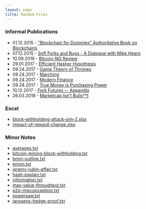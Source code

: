 ```yaml
---
layout: page
title: Random Files
---
```



### Informal Publications

* 01.12.2015 - ["Blockchain for Dummies" Authoritative Book on Blockchains](http://www.truthcoin.info/images/blockchainz.pdf)
* 07.12.2015 - [Soft Forks and Bugs - A Dialogue with Mike Hearn](http://www.truthcoin.info/images/bugs-soft-forks/)
* 10.09.2016 - [Bitcoin-NG Review](http://www.truthcoin.info/images/bitcoin-ng.txt)
* 29.01.2017 - [Efficient Hasher Hypothesis](http://www.truthcoin.info/images/efficient-hasher-hypothesis/)
* 09.24.2017 - [Game Theory of Thrones](http://www.truthcoin.info/images/game-theory-of-thrones/)
* 09.24.2017 - [Marching](/images/marching/)
* 09.24.2017 - [Modern Finance](/images/modern-finance.txt)
* 09.24.2017 - [True Money is Purchasing Power](/images/true-money/)
* 10.12.2017 - [Fork Futures -- Appendix](/images/fork-futures-trading-appendix/)
* 26.03.2018 - [Marketcap Isn't Bulls**t](/files/on-marketcap/)



### Excel

* [block-withholding-attack-sim-2.xlsx](http://www.truthcoin.info/images/block-withholding-attack-sim-2.xlsx)
* [impact-of-reward-change.xlsx](http://www.truthcoin.info/images/impact-of-reward-change.xlsx)

### Minor Notes

* [averages.txt](/images/averages.txt)
* [bitcoin-mining-block-withholding.txt](/images/bitcoin-mining-block-withholding.txt)
* [bmm-outline.txt](/images/bmm-outline.txt)
* [enron.txt](/images/enron.txt)
* [jeremy-rubin-affair.txt](/images/jeremy-rubin-affair.txt)
* [hash-explain.txt](/images/hash-explain.txt)
* [information.txt](/images/information.txt)
* [max-value-throughput.txt](/images/max-value-throughput.txt)
* [p2p-misconception.txt](/images/p2p-misconception.txt)
* [powersaw.txt](/images/powersaw.txt)
* [janssens-hedge-proof.txt](/images/janssens-hedge-proof.txt)

